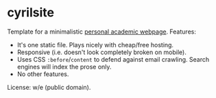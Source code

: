 cyrilsite
=========

Template for a minimalistic [personal academic webpage](https://cyrilzhang.com). Features:
- It's one static file. Plays nicely with cheap/free hosting.
- Responsive (i.e. doesn't look completely broken on mobile).
- Uses CSS ```:before```/```content``` to defend against email crawling. Search engines will index the prose only.
- No other features.

License: w/e (public domain).
